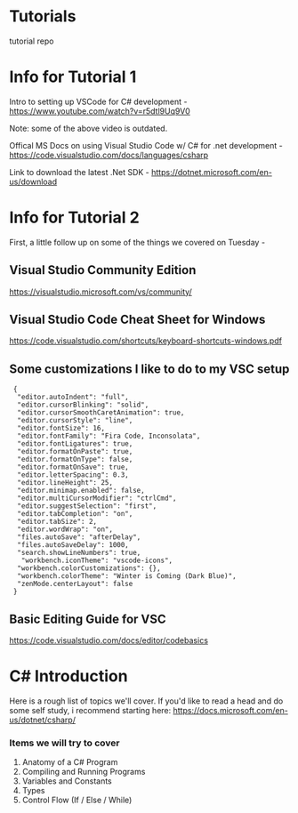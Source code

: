 # Tutorials
tutorial repo

# Info for Tutorial 1
Intro to setting up VSCode for C# development - https://www.youtube.com/watch?v=r5dtl9Uq9V0

Note: some of the above video is outdated.  

Offical MS Docs on using Visual Studio Code w/ C# for .net development - https://code.visualstudio.com/docs/languages/csharp

Link to download the latest .Net SDK - https://dotnet.microsoft.com/en-us/download

# Info for Tutorial 2

First, a little follow up on some of the things we covered on Tuesday  -

## Visual Studio Community Edition
https://visualstudio.microsoft.com/vs/community/

## Visual Studio Code Cheat Sheet for Windows
https://code.visualstudio.com/shortcuts/keyboard-shortcuts-windows.pdf

## Some customizations I like to do to my VSC setup

```
 {
  "editor.autoIndent": "full",
  "editor.cursorBlinking": "solid",
  "editor.cursorSmoothCaretAnimation": true,
  "editor.cursorStyle": "line",
  "editor.fontSize": 16,
  "editor.fontFamily": "Fira Code, Inconsolata",
  "editor.fontLigatures": true,
  "editor.formatOnPaste": true,
  "editor.formatOnType": false,
  "editor.formatOnSave": true,
  "editor.letterSpacing": 0.3,
  "editor.lineHeight": 25,
  "editor.minimap.enabled": false,
  "editor.multiCursorModifier": "ctrlCmd",
  "editor.suggestSelection": "first",
  "editor.tabCompletion": "on",
  "editor.tabSize": 2,
  "editor.wordWrap": "on",
  "files.autoSave": "afterDelay",
  "files.autoSaveDelay": 1000,
  "search.showLineNumbers": true,
   "workbench.iconTheme": "vscode-icons",
  "workbench.colorCustomizations": {},
  "workbench.colorTheme": "Winter is Coming (Dark Blue)",
  "zenMode.centerLayout": false
 }
```

##  Basic Editing Guide for VSC
https://code.visualstudio.com/docs/editor/codebasics

# C# Introduction

Here is a rough list of topics we'll cover.  If you'd like to read a head and do some self study, i recommend starting here:
https://docs.microsoft.com/en-us/dotnet/csharp/

### Items we will try to cover
1. Anatomy of a C# Program
2. Compiling and Running Programs
3. Variables and Constants
4. Types
5. Control Flow (If / Else / While)

